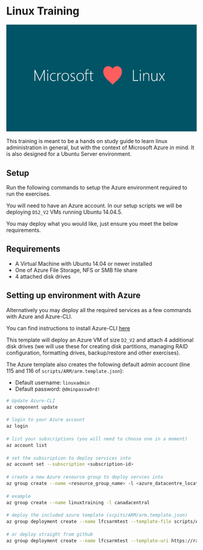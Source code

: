 # Linux Training

![MS Loves Linux](images/ms_loves_linux.png)

This training is meant to be a hands on study guide to learn linux administration in general, but with the context of Microsoft Azure in mind.  It is also designed for a Ubuntu Server environment.

## Setup

Run the following commands to setup the Azure environment required to run the exercises.

You will need to have an Azure account.  In our setup scripts we will be deploying ```DS2_V2``` VMs running Ubuntu 14.04.5.

You may deploy what you would like, just ensure you meet the below requirements.

## Requirements
- A Virtual Machine with Ubuntu 14.04 or newer installed
- One of Azure File Storage, NFS or SMB file share
- 4 attached disk drives

## Setting up environment with Azure

Alternatively you may deploy all the required services as a few commands with Azure and Azure-CLI.

You can find instructions to install Azure-CLI [here](https://docs.microsoft.com/en-us/cli/azure/install-azure-cli)

This template will deploy an Azure VM of size ```D2_V2``` and attach 4 additional disk drives (we will use these for creating disk partitions, managing RAID configuration, formatting drives, backup/restore and other exercises).

The Azure template also creates the following default admin account (line 115 and 116 of ```scripts/ARM/arm.template.json```):
- Default username: ```linuxadmin```
- Default password: ```@dminpassw0rd!```

```bash
# Update Azure-CLI
az component update

# login to your Azure account
az login

# list your subscriptions (you will need to choose one in a moment)
az account list

# set the subscription to deploy services into
az account set --subscription <subscription-id>

# create a new Azure resource group to deploy servces into
az group create --name <resource_group_name> -l <azure_datacentre_location>

# example
az group create --name linuxtraining -l canadacentral

# deploy the included azure template (scpits/ARM/arm.template.json)
az group deployment create --name lfcsarmtest --template-file scripts/ARM/arm.template.json --resource-group linuxtraining --no-wait

# or deploy straight from github
az group deployment create --name lfcsarmtest --template-uri https://raw.githubusercontent.com/raykao/azure_workshops/master/04_Others/Linux_training/scripts/ARM/arm.template.json --resource-group linuxtraining --no-wait

```